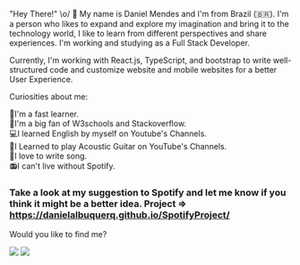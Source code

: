  "Hey There!" \o/ 👋
My name is Daniel Mendes and I'm from Brazil (🇧🇷). I'm a person who likes to expand and explore my imagination and bring it to the technology world, I like to learn from different perspectives and share experiences. I'm working and studying as a Full Stack Developer.    

Currently, I'm working with React.js, TypeScript, and bootstrap to write well-structured code and customize website and mobile websites for a better User Experience. 

Curiosities about me:

:rocket:I'm a fast learner.  
:open_file_folder:I'm a big fan of W3schools and Stackoverflow.  
:computer:I learned English by myself on Youtube's Channels.    
:guitar:I Learned to play Acoustic Guitar on YouTube's Channels.   
:pencil:I love to write song.  
:radio:I can't live without Spotify.  

   ### Take a look at my suggestion to Spotify and let me know if you think it might be a better idea. Project => https://danielalbuquerq.github.io/SpotifyProject/

 Would you like to find me?

 <div>
  <a href="https://www.linkedin.com/in/daniel-albuquerque-0a693215a/" rel="nofollow"><img src="https://img.shields.io/badge/-LinkedIn-%230077B5?style=for-the-badge&amp;logo=linkedin&amp;logoColor=white" style="max-width: 100%;"></a>
 <a href="https://api.whatsapp.com/send?phone=5511964548597" rel="nofollow"><img src= "https://img.shields.io/badge/WhatsApp-25D366?style=for-the-badge&logo=whatsapp&logoColor=white"></a>
 </div>
